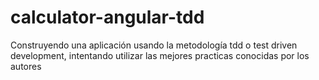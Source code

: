 # calculator-angular-tdd
Construyendo una aplicación usando la metodología tdd o test driven development, intentando utilizar las mejores practicas conocidas por los autores
